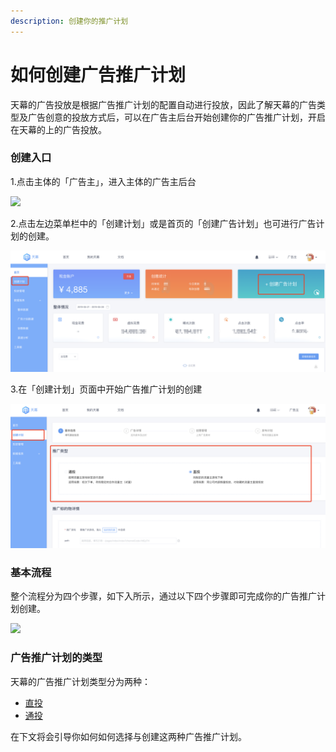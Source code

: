 ```yaml
---
description: 创建你的推广计划
---
```


# 如何创建广告推广计划

天幕的广告投放是根据广告推广计划的配置自动进行投放，因此了解天幕的广告类型及广告创意的投放方式后，可以在广告主后台开始创建你的广告推广计划，开启在天幕的上的广告投放。

### **创建入口**

1.点击主体的「广告主」，进入主体的广告主后台

![](https://cdn.nlark.com/yuque/0/2019/png/254569/1557144498024-4b0e0a18-7b69-480c-9bff-d3aa6000f434.png?x-oss-process=image/resize,w_2000)

2.点击左边菜单栏中的「创建计划」或是首页的「创建广告计划」也可进行广告计划的创建。

![](../../.gitbook/assets/image%20%2863%29.png)

3.在「创建计划」页面中开始广告推广计划的创建

![](../../.gitbook/assets/image%20%2826%29.png)

### **基本流程**

整个流程分为四个步骤，如下入所示，通过以下四个步骤即可完成你的广告推广计划创建。

![](https://cdn.nlark.com/yuque/0/2019/png/254569/1557145112374-ea848fa1-b754-433e-afec-a42525bbae85.png?x-oss-process=image/resize,w_2000)

### **广告推广计划的类型**

天幕的广告推广计划类型分为两种：

* [直投](zhitou-ad.md)
* [通投](tongtou-ad.md)

在下文将会引导你如何如何选择与创建这两种广告推广计划。  


